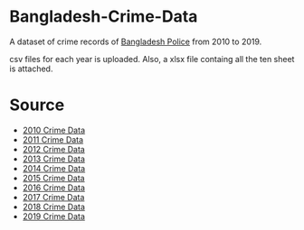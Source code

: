 # Bangladesh-Crime-Data
A dataset of crime records of [Bangladesh Police](https://www.police.gov.bd/) from 2010 to 2019.

csv files for each year is uploaded. Also, a xlsx file containg all the ten sheet is attached.


# Source
* [2010 Crime Data](https://www.police.gov.bd/en/crime_statistic/year/2010)
* [2011 Crime Data](https://www.police.gov.bd/en/crime_statistic/year/2011)
* [2012 Crime Data](https://www.police.gov.bd/en/crime_statistic/year/2012)
* [2013 Crime Data](https://www.police.gov.bd/en/crime_statistic/year/2013)
* [2014 Crime Data](https://www.police.gov.bd/en/crime_statistic/year/2014)
* [2015 Crime Data](https://www.police.gov.bd/en/crime_statistic/year/2015)
* [2016 Crime Data](https://www.police.gov.bd/en/crime_statistic/year/2016)
* [2017 Crime Data](https://www.police.gov.bd/en/crime_statistic/year/2017)
* [2018 Crime Data](https://www.police.gov.bd/en/crime_statistic/year/2018)
* [2019 Crime Data](https://www.police.gov.bd/en/crime_statistic/year/2019)
